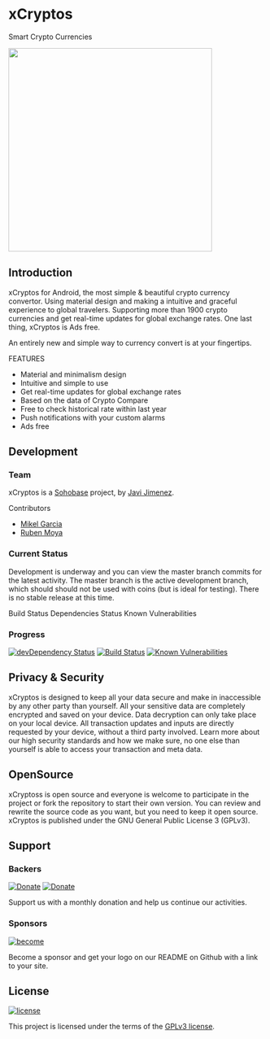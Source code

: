 # xCryptos
Smart Crypto Currencies

<img src='https://i.imgur.com/KnlaGXT.png' center width='400'>

## Introduction
xCryptos for Android, the most simple & beautiful crypto currency convertor. Using material design and making a intuitive and graceful experience to global travelers. Supporting more than 1900 crypto currencies and get real-time updates for global exchange rates. One last thing, xCryptos is Ads free.

An entirely new and simple way to currency convert is at your fingertips.

FEATURES
- Material and minimalism design
- Intuitive and simple to use
- Get real-time updates for global exchange rates
- Based on the data of Crypto Compare
- Free to check historical rate within last year
- Push notifications with your custom alarms
- Ads free


## Development

### Team
xCryptos is a [Sohobase](http://sohobase.co) project, by [Javi Jimenez](https://github.com/soyjavi).

Contributors
  - [Mikel Garcia](https://github.com/soyjavi)
  - [Ruben Moya](https://github.com/soyjavi)

### Current Status
Development is underway and you can view the master branch commits for the latest activity. The master branch is the active development branch, which should should not be used with coins (but is ideal for testing). There is no stable release at this time.

Build Status Dependencies Status Known Vulnerabilities

### Progress
[![devDependency Status](https://img.shields.io/david/sohobase/xcryptos.svg?style=flat-square)](https://david-dm.org/sohobase/xcryptos#info=dependencies)
[![Build Status](https://travis-ci.org/sohobase/xCryptos.svg?branch=master&style=flat-square)](https://travis-ci.org/sohobase/xCryptos)
[![Known Vulnerabilities](https://snyk.io/test/github/sohobase/xcryptos/badge.svg?style=flat-square)](https://snyk.io/test/sohobase/xcryptos)


## Privacy & Security
xCryptos is designed to keep all your data secure and make in inaccessible by any other party than yourself. All your sensitive data are completely encrypted and saved on your device. Data decryption can only take place on your local device. All transaction updates and inputs are directly requested by your device, without a third party involved. Learn more about our high security standards and how we make sure, no one else than yourself is able to access your transaction and meta data.


## OpenSource
xCryptoss is open source and everyone is welcome to participate in the project or fork the repository to start their own version. You can review and rewrite the source code as you want, but you need to keep it open source. xCryptos is published under the GNU General Public License 3 (GPLv3).


## Support

### Backers
[![Donate](https://img.shields.io/badge/donate-₿-yellow.svg?style=for-the-badge)](https://chart.googleapis.com/chart?chs=320x320&cht=qr&chl=bitcoin:19hdnHUYwTSCffNKazV379r9HrwNwEfeeA?amount=0.001) [![Donate](https://img.shields.io/badge/donate-Ł-lightgrey.svg?style=for-the-badge)]()

Support us with a monthly donation and help us continue our activities.

### Sponsors
[![become](https://img.shields.io/badge/become-sponsor-brightgreen.svg?style=for-the-badge)](https://chart.googleapis.com/chart?chs=320x320&cht=qr&chl=bitcoin:19hdnHUYwTSCffNKazV379r9HrwNwEfeeA?amount=0.01)

Become a sponsor and get your logo on our README on Github with a link to your site.


## License
[![license](https://img.shields.io/badge/license-GPLv3-blue.svg?style=for-the-badge)](http://www.opensource.org/licenses/GPL-3.0)

This project is licensed under the terms of the [GPLv3 license](http://www.opensource.org/licenses/GPL-3.0).
